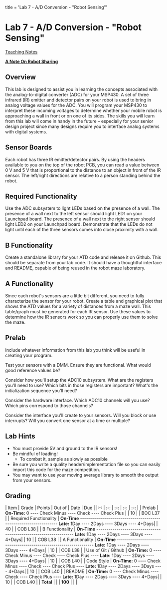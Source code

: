 title = 'Lab 7 - A/D Conversion - "Robot Sensing"'

# Lab 7 - A/D Conversion - "Robot Sensing"

[Teaching Notes](notes.html)

**[A Note On Robot Sharing](/labs/lab6/other_peoples_robots.html)**

## Overview

This lab is designed to assist you in learning the concepts associated with the analog-to-digital converter (ADC) for your MSP430.  A set of three infrared (IR) emitter and detector pairs on your robot is used to bring in analog voltage values for the ADC.  You will program your MSP430 to interpret these incoming voltages to determine whether your mobile robot is approaching a wall in front or on one of its sides.  The skills you will learn from this lab will come in handy in the future – especially for your senior design project since many designs require you to interface analog systems with digital systems.

## Sensor Boards

Each robot has three IR emitter/detector pairs.  By using the headers available to you on the top of the robot PCB, you can read a value between 0 V and 5 V that is proportional to the distance to an object in front of the IR sensor.  The left/right directions are relative to a person standing behind the robot.

## Required Functionality

Use the ADC subsystem to light LEDs based on the presence of a wall.  The presence of a wall next to the left sensor should light LED1 on your Launchpad board.  The presence of a wall next to the right sensor should light LED2 on your Launchpad board.  Demonstrate that the LEDs do not light until each of the three sensors comes into close proximity with a wall.

## B Functionality

Create a standalone library for your ATD code and release it on Github.  This should be separate from your lab code.  It should have a thoughtful interface and README, capable of being reused in the robot maze laboratory.

## A Functionality

Since each robot's sensors are a little bit different, you need to fully characterize the sensor for your robot.  Create a table and graphical plot that shows the ATD values for a variety of distances from a maze wall.  This table/graph must be generated for each IR sensor.  Use these values to determine how the IR sensors work so you can properly use them to solve the maze.

## Prelab

Include whatever information from this lab you think will be useful in creating your program.

Test your sensors with a DMM.  Ensure they are functional.  What would good reference values be?

Consider how you'll setup the ADC10 subsystem.  What are the registers you'll need to use?  Which bits in those registers are important?  What's the initialization sequence you'll need?

Consider the hardware interface.  Which ADC10 channels will you use?  Which pins correspond to those channels?

Consider the interface you'll create to your sensors.  Will you block or use interrupts?  Will you convert one sensor at a time or multiple?

## Lab Hints

- You must provide 5V and ground to the IR sensors!
- Be mindful of loading!
  - To combat it, sample as slowly as possible
- Be sure you write a quality header/implementation file so you can easily import this code for the maze competition.
- You may want to use your moving average library to smooth the output from your sensors.

## Grading

| Item | Grade | Points | Out of | Date | Due |
|:-: | :-: | :-: | :-: | :-: |
| Prelab | **On-Time:** 0 ---- Check Minus ---- Check ---- Check Plus | | 10 | | BOC L37 |
| Required Functionality | **On-Time** ------------------------------------------------------------------ **Late:** 1Day ---- 2Days ---- 3Days ---- 4+Days| | 40 | | COB L38 |
| B Functionality | **On-Time** ------------------------------------------------------------------ **Late:** 1Day ---- 2Days ---- 3Days ---- 4+Days| | 10 | | COB L38 |
| A Functionality | **On-Time** ------------------------------------------------------------------ **Late:** 1Day ---- 2Days ---- 3Days ---- 4+Days| | 10 | | COB L38 |
| Use of Git / Github | **On-Time:** 0 ---- Check Minus ---- Check ---- Check Plus ---- **Late:** 1Day ---- 2Days ---- 3Days ---- 4+Days| | 10 | | COB L40 |
| Code Style | **On-Time:** 0 ---- Check Minus ---- Check ---- Check Plus ---- **Late:** 1Day ---- 2Days ---- 3Days ---- 4+Days| | 10 | | COB L40 |
| README | **On-Time:** 0 ---- Check Minus ---- Check ---- Check Plus ---- **Late:** 1Day ---- 2Days ---- 3Days ---- 4+Days| | 10 | | COB L40 |
| **Total** | | | **100** | | |
